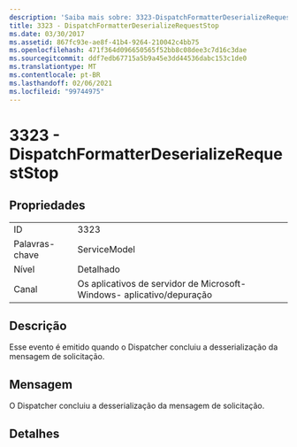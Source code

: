 ```yaml
---
description: 'Saiba mais sobre: 3323-DispatchFormatterDeserializeRequestStop'
title: 3323 - DispatchFormatterDeserializeRequestStop
ms.date: 03/30/2017
ms.assetid: 867fc93e-ae8f-41b4-9264-210042c4bb75
ms.openlocfilehash: 471f364d096650565f52bb8c08dee3c7d16c3dae
ms.sourcegitcommit: ddf7edb67715a5b9a45e3dd44536dabc153c1de0
ms.translationtype: MT
ms.contentlocale: pt-BR
ms.lasthandoff: 02/06/2021
ms.locfileid: "99744975"
---
```

# <a name="3323---dispatchformatterdeserializerequeststop"></a>3323 - DispatchFormatterDeserializeRequestStop

## <a name="properties"></a>Propriedades  
  
|||  
|-|-|  
|ID|3323|  
|Palavras-chave|ServiceModel|  
|Nível|Detalhado|  
|Canal|Os aplicativos de servidor de Microsoft-Windows- aplicativo/depuração|  
  
## <a name="description"></a>Descrição  

 Esse evento é emitido quando o Dispatcher concluiu a desserialização da mensagem de solicitação.  
  
## <a name="message"></a>Mensagem  

 O Dispatcher concluiu a desserialização da mensagem de solicitação.  
  
## <a name="details"></a>Detalhes
